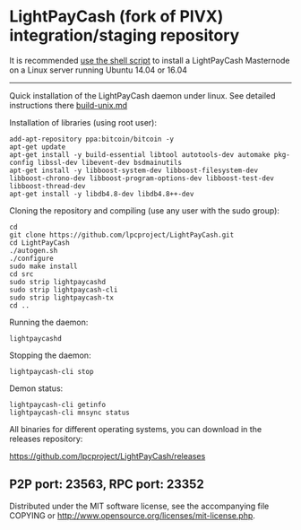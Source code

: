 LightPayCash (fork of PIVX) integration/staging repository
======================================


It is recommended [use the shell script](https://github.com/lpcproject/lpcinstall) to install a LightPayCash Masternode on a Linux server running Ubuntu 14.04 or 16.04

***

Quick installation of the LightPayCash daemon under linux. See detailed instructions there [build-unix.md](build-unix.md)

Installation of libraries (using root user):

    add-apt-repository ppa:bitcoin/bitcoin -y
    apt-get update
    apt-get install -y build-essential libtool autotools-dev automake pkg-config libssl-dev libevent-dev bsdmainutils
    apt-get install -y libboost-system-dev libboost-filesystem-dev libboost-chrono-dev libboost-program-options-dev libboost-test-dev libboost-thread-dev
    apt-get install -y libdb4.8-dev libdb4.8++-dev

Cloning the repository and compiling (use any user with the sudo group):

    cd
    git clone https://github.com/lpcproject/LightPayCash.git
    cd LightPayCash
    ./autogen.sh
    ./configure
    sudo make install
    cd src
    sudo strip lightpaycashd
    sudo strip lightpaycash-cli
    sudo strip lightpaycash-tx
    cd ..

Running the daemon:

    lightpaycashd 

Stopping the daemon:

    lightpaycash-cli stop

Demon status:

    lightpaycash-cli getinfo
    lightpaycash-cli mnsync status

All binaries for different operating systems, you can download in the releases repository:

https://github.com/lpcproject/LightPayCash/releases

P2P port: 23563, RPC port: 23352
-
Distributed under the MIT software license, see the accompanying file COPYING or http://www.opensource.org/licenses/mit-license.php.
